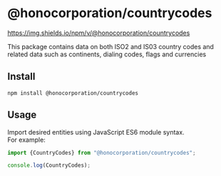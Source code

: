 # @honocorporation/countrycodes  

https://img.shields.io/npm/v/@honocorporation/countrycodes  


This package contains data on both ISO2 and IS03 country codes and related data such as continents, dialing codes, flags and currencies

## Install  
```shell  
npm install @honocorporation/countrycodes  
```

## Usage  
Import desired entities using JavaScript ES6 module syntax.  
For example:  
```javascript  
import {CountryCodes} from "@honocorporation/countrycodes";

console.log(CountryCodes);  
```

